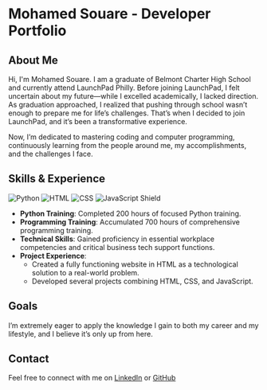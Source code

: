 # Mohamed Souare - Developer Portfolio

## About Me

Hi, I'm Mohamed Souare. I am a graduate of Belmont Charter High School and currently attend LaunchPad Philly. Before joining LaunchPad, I felt uncertain about my future—while I excelled academically, I lacked direction. As graduation approached, I realized that pushing through school wasn’t enough to prepare me for life’s challenges. That’s when I decided to join LaunchPad, and it’s been a transformative experience. 

Now, I’m dedicated to mastering coding and computer programming, continuously learning from the people around me, my accomplishments, and the challenges I face.

## Skills & Experience

![Python](https://img.shields.io/badge/Python-3776AB?style=for-the-badge&logo=python&logoColor=white)
![HTML](https://img.shields.io/badge/HTML-E34F26?style=for-the-badge&logo=html5&logoColor=white)
![CSS](https://img.shields.io/badge/CSS-1572B6?style=for-the-badge&logo=css3&logoColor=white)
![JavaScript Shield](https://img.shields.io/badge/JavaScript-F7DF1E?style=for-the-badge&logo=javascript&logoColor=black)


- **Python Training**: Completed 200 hours of focused Python training.
- **Programming Training**: Accumulated 700 hours of comprehensive programming training.
- **Technical Skills**: Gained proficiency in essential workplace competencies and critical business tech support functions.
- **Project Experience**:
  - Created a fully functioning website in HTML as a technological solution to a real-world problem.
  - Developed several projects combining HTML, CSS, and JavaScript.

## Goals

I’m extremely eager to apply the knowledge I gain to both my career and my lifestyle, and I believe it’s only up from here.

## Contact

Feel free to connect with me on [LinkedIn](https://www.linkedin.com/in/mohamed-souare-8a61a2259/) or [GitHub](https://github.com/MO-fr)

